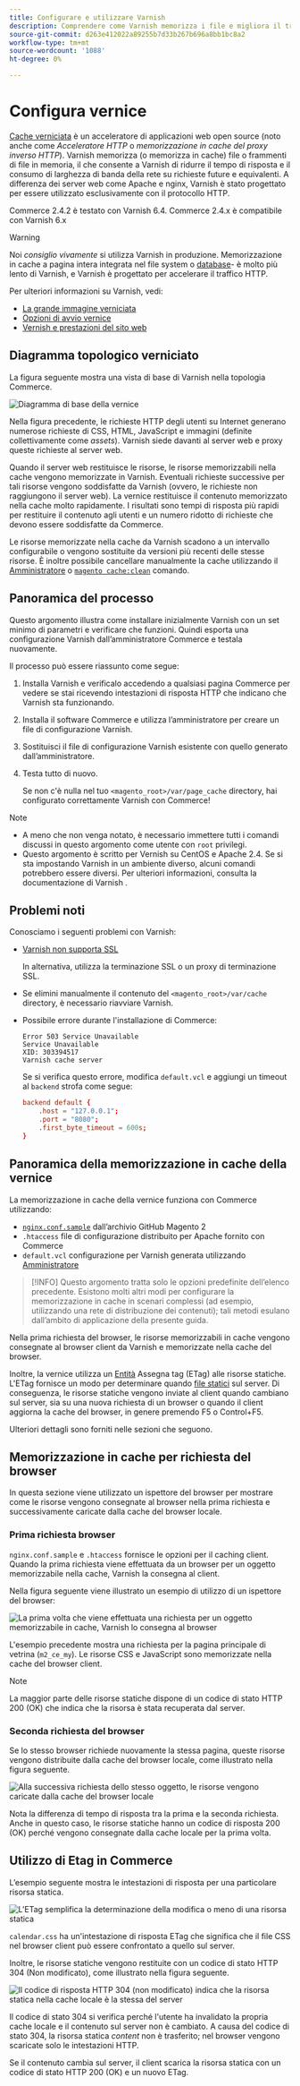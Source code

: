 ```yaml
---
title: Configurare e utilizzare Varnish
description: Comprendere come Varnish memorizza i file e migliora il traffico HTTP.
source-git-commit: d263e412022a89255b7d33b267b696a8bb1bc8a2
workflow-type: tm+mt
source-wordcount: '1088'
ht-degree: 0%

---
```



# Configura vernice

[Cache verniciata] è un acceleratore di applicazioni web open source (noto anche come _Acceleratore HTTP_ o _memorizzazione in cache del proxy inverso HTTP_). Varnish memorizza (o memorizza in cache) file o frammenti di file in memoria, il che consente a Varnish di ridurre il tempo di risposta e il consumo di larghezza di banda della rete su richieste future e equivalenti. A differenza dei server web come Apache e nginx, Varnish è stato progettato per essere utilizzato esclusivamente con il protocollo HTTP.

Commerce 2.4.2 è testato con Varnish 6.4. Commerce 2.4.x è compatibile con Varnish 6.x

>[!WARNING]
>
>Noi _consiglio vivamente_ si utilizza Varnish in produzione. Memorizzazione in cache a pagina intera integrata nel file system o [database]- è molto più lento di Varnish, e Varnish è progettato per accelerare il traffico HTTP.

Per ulteriori informazioni su Varnish, vedi:

- [La grande immagine verniciata]
- [Opzioni di avvio vernice]
- [Vernish e prestazioni del sito web]

## Diagramma topologico verniciato

La figura seguente mostra una vista di base di Varnish nella topologia Commerce.

![Diagramma di base della vernice](../../assets/configuration/varnish-basic.png)

Nella figura precedente, le richieste HTTP degli utenti su Internet generano numerose richieste di CSS, HTML, JavaScript e immagini (definite collettivamente come _assets_). Varnish siede davanti al server web e proxy queste richieste al server web.

Quando il server web restituisce le risorse, le risorse memorizzabili nella cache vengono memorizzate in Varnish. Eventuali richieste successive per tali risorse vengono soddisfatte da Varnish (ovvero, le richieste non raggiungono il server web). La vernice restituisce il contenuto memorizzato nella cache molto rapidamente. I risultati sono tempi di risposta più rapidi per restituire il contenuto agli utenti e un numero ridotto di richieste che devono essere soddisfatte da Commerce.

Le risorse memorizzate nella cache da Varnish scadono a un intervallo configurabile o vengono sostituite da versioni più recenti delle stesse risorse. È inoltre possibile cancellare manualmente la cache utilizzando il [Amministratore](https://glossary.magento.com/magento-admin) o [`magento cache:clean`](../cli/manage-cache.md#clean-and-flush-cache-types) comando.

## Panoramica del processo

Questo argomento illustra come installare inizialmente Varnish con un set minimo di parametri e verificare che funzioni. Quindi esporta una configurazione Varnish dall’amministratore Commerce e testala nuovamente.

Il processo può essere riassunto come segue:

1. Installa Varnish e verificalo accedendo a qualsiasi pagina Commerce per vedere se stai ricevendo intestazioni di risposta HTTP che indicano che Varnish sta funzionando.
1. Installa il software Commerce e utilizza l’amministratore per creare un file di configurazione Varnish.
1. Sostituisci il file di configurazione Varnish esistente con quello generato dall’amministratore.
1. Testa tutto di nuovo.

   Se non c&#39;è nulla nel tuo `<magento_root>/var/page_cache` directory, hai configurato correttamente Varnish con Commerce!

>[!NOTE]
- A meno che non venga notato, è necessario immettere tutti i comandi discussi in questo argomento come utente con `root` privilegi.
- Questo argomento è scritto per Vernish su CentOS e Apache 2.4. Se si sta impostando Varnish in un ambiente diverso, alcuni comandi potrebbero essere diversi. Per ulteriori informazioni, consulta la documentazione di Varnish .


## Problemi noti

Conosciamo i seguenti problemi con Varnish:

- [Varnish non supporta SSL]

   In alternativa, utilizza la terminazione SSL o un proxy di terminazione SSL.

- Se elimini manualmente il contenuto del `<magento_root>/var/cache` directory, è necessario riavviare Varnish.

- Possibile errore durante l&#39;installazione di Commerce:

   ```terminal
   Error 503 Service Unavailable
   Service Unavailable
   XID: 303394517
   Varnish cache server
   ```

   Se si verifica questo errore, modifica `default.vcl` e aggiungi un timeout al `backend` strofa come segue:

   ```conf
   backend default {
       .host = "127.0.0.1";
       .port = "8080";
       .first_byte_timeout = 600s;
   }
   ```

## Panoramica della memorizzazione in cache della vernice

La memorizzazione in cache della vernice funziona con Commerce utilizzando:

- [`nginx.conf.sample`](https://github.com/magento/magento2/blob/2.4/nginx.conf.sample) dall’archivio GitHub Magento 2
- `.htaccess` file di configurazione distribuito per Apache fornito con Commerce
- `default.vcl` configurazione per Varnish generata utilizzando [Amministratore](../cache/config-varnish-magento.md)

>[!INFO]
Questo argomento tratta solo le opzioni predefinite dell’elenco precedente. Esistono molti altri modi per configurare la memorizzazione in cache in scenari complessi (ad esempio, utilizzando una rete di distribuzione dei contenuti); tali metodi esulano dall’ambito di applicazione della presente guida.

Nella prima richiesta del browser, le risorse memorizzabili in cache vengono consegnate al browser client da Varnish e memorizzate nella cache del browser.

Inoltre, la vernice utilizza un [Entità](https://glossary.magento.com/entity) Assegna tag (ETag) alle risorse statiche. L&#39;ETag fornisce un modo per determinare quando [file statici](https://glossary.magento.com/static-files) sul server. Di conseguenza, le risorse statiche vengono inviate al client quando cambiano sul server, sia su una nuova richiesta di un browser o quando il client aggiorna la cache del browser, in genere premendo F5 o Control+F5.

Ulteriori dettagli sono forniti nelle sezioni che seguono.

## Memorizzazione in cache per richiesta del browser

In questa sezione viene utilizzato un ispettore del browser per mostrare come le risorse vengono consegnate al browser nella prima richiesta e successivamente caricate dalla cache del browser locale.

### Prima richiesta browser

`nginx.conf.sample` e `.htaccess` fornisce le opzioni per il caching client. Quando la prima richiesta viene effettuata da un browser per un oggetto memorizzabile nella cache, Varnish la consegna al client.

Nella figura seguente viene illustrato un esempio di utilizzo di un ispettore del browser:

![La prima volta che viene effettuata una richiesta per un oggetto memorizzabile in cache, Varnish lo consegna al browser](../../assets/configuration/varnish-apache-first-visit.png)

L&#39;esempio precedente mostra una richiesta per la pagina principale di vetrina (`m2_ce_my`). Le risorse CSS e JavaScript sono memorizzate nella cache del browser client.

>[!NOTE]
La maggior parte delle risorse statiche dispone di un codice di stato HTTP 200 (OK) che indica che la risorsa è stata recuperata dal server.

### Seconda richiesta del browser

Se lo stesso browser richiede nuovamente la stessa pagina, queste risorse vengono distribuite dalla cache del browser locale, come illustrato nella figura seguente.

![Alla successiva richiesta dello stesso oggetto, le risorse vengono caricate dalla cache del browser locale](../../assets/configuration/varnish-apache-second-visit.png)

Nota la differenza di tempo di risposta tra la prima e la seconda richiesta. Anche in questo caso, le risorse statiche hanno un codice di risposta 200 (OK) perché vengono consegnate dalla cache locale per la prima volta.

## Utilizzo di Etag in Commerce

L’esempio seguente mostra le intestazioni di risposta per una particolare risorsa statica.

![L’ETag semplifica la determinazione della modifica o meno di una risorsa statica](../../assets/configuration/varnish-etag.png)

`calendar.css` ha un&#39;intestazione di risposta ETag che significa che il file CSS nel browser client può essere confrontato a quello sul server.

Inoltre, le risorse statiche vengono restituite con un codice di stato HTTP 304 (Non modificato), come illustrato nella figura seguente.

![Il codice di risposta HTTP 304 (non modificato) indica che la risorsa statica nella cache locale è la stessa del server](../../assets/configuration/varnish-304.png)

Il codice di stato 304 si verifica perché l&#39;utente ha invalidato la propria cache locale e il contenuto sul server non è cambiato. A causa del codice di stato 304, la risorsa statica _content_ non è trasferito; nel browser vengono scaricate solo le intestazioni HTTP.

Se il contenuto cambia sul server, il client scarica la risorsa statica con un codice di stato HTTP 200 (OK) e un nuovo ETag.

<!-- Link Definitions -->

[database]: https://developer.adobe.com/commerce/php/development/cache/partial/database-caching/
[La grande immagine verniciata]: https://www.varnish-cache.org/docs/trunk/users-guide/intro.html
[Cache verniciata]: https://varnish-cache.org
[Opzioni di avvio vernice]: https://www.varnish-cache.org/docs/trunk/reference/varnishd.html#ref-varnishd-options
[Vernish e prestazioni del sito web]: https://www.varnish-cache.org/docs/trunk/users-guide/performance.html#users-performance
[Varnish non supporta SSL]: https://www.varnish-cache.org/docs/3.0/phk/ssl.html
